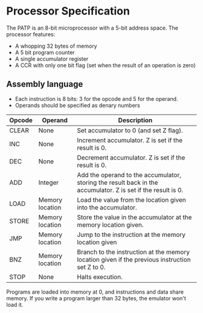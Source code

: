 # Processor Specification

The PATP is an 8-bit microprocessor with a 5-bit address space. The processor features:

- A whopping 32 bytes of memory
- A 5 bit program counter
- A single accumulator register
- A CCR with only one bit flag (set when the result of an operation is zero)

## Assembly language

- Each instruction is 8 bits: 3 for the opcode and 5 for the operand.
- Operands should be specified as denary numbers

| Opcode | Operand         | Description                                                                                                  |
| ------ | --------------- | ------------------------------------------------------------------------------------------------------------ |
| CLEAR  | None            | Set accumulator to 0 (and set Z flag).                                                                       |
| INC    | None            | Increment accumulator. Z is set if the result is 0.                                                          |
| DEC    | None            | Decrement accumulator. Z is set if the result is 0.                                                          |
| ADD    | Integer         | Add the operand to the accumulator, storing the result back in the accumulator. Z is set if the result is 0. |
| LOAD   | Memory location | Load the value from the location given into the accumulator.                                                 |
| STORE  | Memory location | Store the value in the accumulator at the memory location given.                                             |
| JMP    | Memory location | Jump to the instruction at the memory location given                                                         |
| BNZ    | Memory location | Branch to the instruction at the memory location given if the previous instruction set Z to 0.               |
| STOP   | None            | Halts execution.                                                                                             |

Programs are loaded into memory at 0, and instructions and data share memory. If you write a program larger than 32 bytes, the emulator won't load it.
